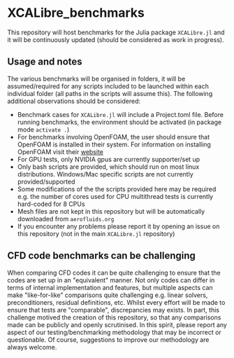 # XCALibre_benchmarks

This repository will host benchmarks for the Julia package `XCALibre.jl` and it will be continuously updated (should be considered as work in progress).

## Usage and notes

The various benchmarks will be organised in folders, it will be assumed/required for any scripts included to be launched within each individual folder (all paths in the scripts will assume this). The following additional observations should be considered:

* Benchmark cases for `XCALibre.jl` will include a Project.toml file. Before running benchmarks, the environment should be activated (in package mode `activate .`)
* For benchmarks involving OpenFOAM, the user should ensure that OpenFOAM is installed in their system. For information on installing OpenFOAM visit their [website](https://openfoam.org/)
* For GPU tests, only NVIDIA gpus are currently supporter/set up
* Only bash scripts are provided, which should run on most linux distributions. Windows/Mac specific scripts are not currently provided/supported
* Some modifications of the the scripts provided here may be required e.g. the number of cores used for CPU multithread tests is currently hard-coded for 8 CPUs
* Mesh files are not kept in this repository but will be automatically downloaded from `aerofluids.org`
* If you encounter any problems please report it by opening an issue on this repository (not in the main `XCALibre.jl` repository)

## CFD code benchmarks can be challenging

When comparing CFD codes it can be quite challenging to ensure that the codes are set up in an "equivalent" manner. Not only codes can differ in terms of internal implementation and features, but multiple aspects can make "like-for-like" comparisons quite challenging e.g. linear solvers, preconditioners, residual definitions, etc. Whilst every effort will be made to ensure that tests are "comparable", discrepancies may exists. In part, this challenge motived the creation of this repository, so that any comparisons made can be publicly and openly scrutinised. In this spirit, please report any aspect of our testing/benchmarking methodology that may be incorrect or questionable. Of course, suggestions to improve our methodology are always welcome.